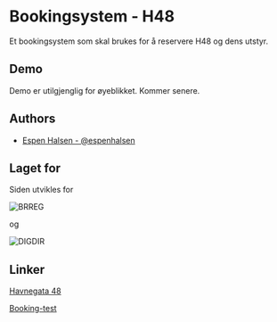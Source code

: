 # Bookingsystem - H48

Et bookingsystem som skal brukes for å reservere H48 og dens utstyr.


## Demo

Demo er utilgjenglig for øyeblikket.
Kommer senere.

## Authors

- [Espen Halsen - @espenhalsen](https://www.github.com/espenhalsen)


## Laget for

Siden utvikles for


![BRREG](https://havnegata48.no/wp-content/themes/child-havnegata/resources/img/logo_bokmal_hvit_outline.svg)

og

![DIGDIR](https://havnegata48.no/wp-content/themes/child-havnegata/resources/img/Digdir_negativ.svg)



## Linker

[Havnegata 48](https://havnegata48.no/)

[Booking-test](https://h48-test.onrender.com/)

